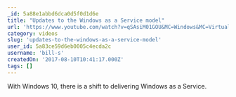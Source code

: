 ```yaml
---
_id: 5a88e1abbd6dca0d5f0d1d6e
title: "Updates to the Windows as a Service model"
url: 'https://www.youtube.com/watch?v=qSAsiM01GOU&MC=Windows&MC=Virtual&MC=IoT&MC=OfficeO365&MC=SQL'
category: videos
slug: 'updates-to-the-windows-as-a-service-model'
user_id: 5a83ce59d6eb0005c4ecda2c
username: 'bill-s'
createdOn: '2017-08-10T10:41:17.000Z'
tags: []
---
```


With Windows 10, there is a shift to delivering Windows as a Service.
